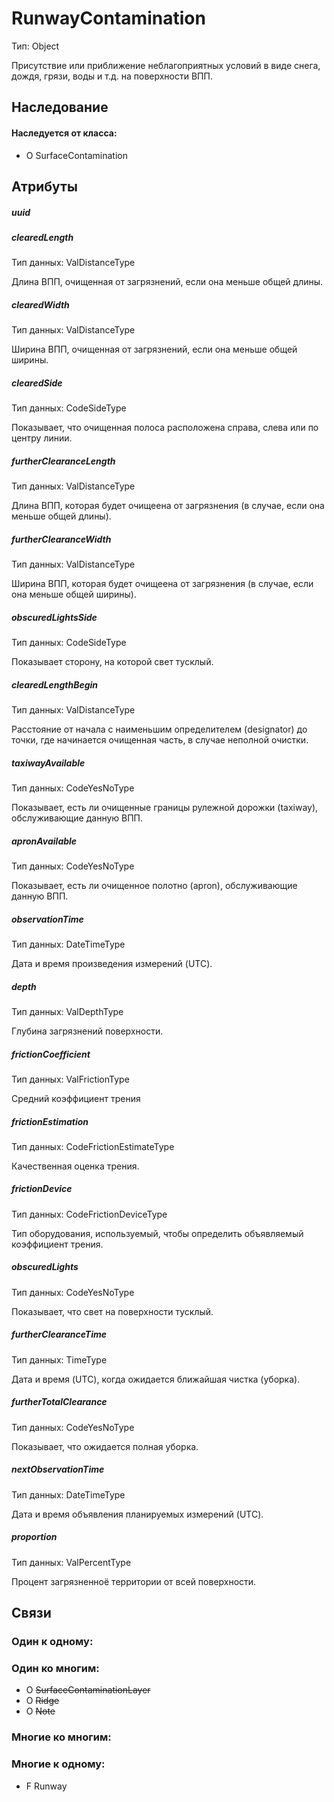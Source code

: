 RunwayContamination
===============
Тип: Object

Присутствие или приближение неблагоприятных условий в виде снега, дождя, грязи, воды и т.д. на поверхности ВПП.

## Наследование

#### Наследуется от класса:
- O SurfaceContamination

## Атрибуты

##### uuid

##### clearedLength
Тип данных: ValDistanceType

Длина ВПП, очищенная от загрязнений, если она меньше общей длины.

##### clearedWidth
Тип данных: ValDistanceType

Ширина ВПП, очищенная от загрязнений, если она меньше общей ширины.

##### clearedSide
Тип данных: CodeSideType

Показывает, что очищенная полоса расположена справа, слева или по центру линии.

##### furtherClearanceLength
Тип данных: ValDistanceType

Длина ВПП, которая будет очищеена от загрязнения (в случае, если она меньше общей длины).

##### furtherClearanceWidth
Тип данных: ValDistanceType

Ширина ВПП, которая будет очищеена от загрязнения (в случае, если она меньше общей ширины).

##### obscuredLightsSide
Тип данных: CodeSideType

Показывает сторону, на которой свет тусклый.

##### clearedLengthBegin
Тип данных: ValDistanceType

Расстояние от начала с наименьшим определителем (designator) до точки, где начинается очищенная часть, в случае неполной очистки.

##### taxiwayAvailable
Тип данных: CodeYesNoType

Показывает, есть ли очищенные границы рулежной дорожки (taxiway), обслуживающие данную ВПП.

##### apronAvailable
Тип данных: CodeYesNoType

Показывает, есть ли очищенное полотно (apron), обслуживающие данную ВПП.

##### observationTime
Тип данных: DateTimeType

Дата и время произведения измерений (UTC).

##### depth
Тип данных: ValDepthType

Глубина загрязнений поверхности.

##### frictionCoefficient
Тип данных: ValFrictionType

Средний коэффициент трения

##### frictionEstimation
Тип данных: CodeFrictionEstimateType

Качественная оценка трения.

##### frictionDevice
Тип данных: CodeFrictionDeviceType

Тип оборудования, используемый, чтобы определить объявляемый коэффициент трения.

##### obscuredLights
Тип данных: CodeYesNoType

Показывает, что свет на поверхности тусклый.

##### furtherClearanceTime
Тип данных: TimeType

Дата и время (UTC), когда ожидается ближайшая чистка (уборка).

##### furtherTotalClearance
Тип данных: CodeYesNoType

Показывает, что ожидается полная уборка.

##### nextObservationTime
Тип данных: DateTimeType

Дата и время объявления планируемых измерений (UTC).

##### proportion
Тип данных: ValPercentType

Процент загрязненноё территории от всей поверхности.

## Связи

### Один к одному:

### Один ко многим:

- O ~~SurfaceContaminationLayer~~
- O ~~Ridge~~
- O ~~Note~~

### Многие ко многим:

### Многие к одному:

- F Runway